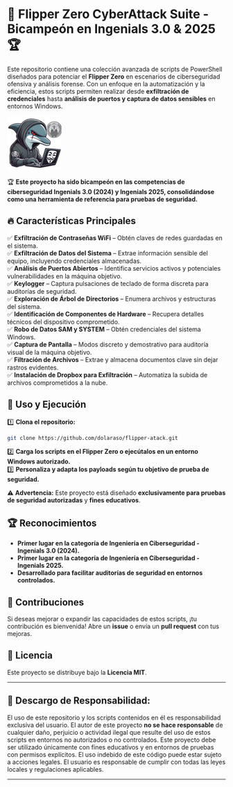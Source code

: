 

# 🚀 **Flipper Zero CyberAttack Suite - Bicampeón en Ingenials 3.0 & 2025** 🏆  


Este repositorio contiene una colección avanzada de scripts de PowerShell diseñados para potenciar el **Flipper Zero** en escenarios de ciberseguridad ofensiva y análisis forense. Con un enfoque en la automatización y la eficiencia, estos scripts permiten realizar desde **exfiltración de credenciales** hasta **análisis de puertos y captura de datos sensibles** en entornos Windows.  

![Mr. Flipper](IMG/cyber.png)

🏆 **Este proyecto ha sido bicampeón en las competencias de ciberseguridad Ingenials 3.0 (2024) y Ingenials 2025, consolidándose como una herramienta de referencia para pruebas de seguridad.**  

## 🔥 **Características Principales**  

✅ **Exfiltración de Contraseñas WiFi** – Obtén claves de redes guardadas en el sistema.  
✅ **Exfiltración de Datos del Sistema** – Extrae información sensible del equipo, incluyendo credenciales almacenadas.  
✅ **Análisis de Puertos Abiertos** – Identifica servicios activos y potenciales vulnerabilidades en la máquina objetivo.  
✅ **Keylogger** – Captura pulsaciones de teclado de forma discreta para auditorías de seguridad.  
✅ **Exploración de Árbol de Directorios** – Enumera archivos y estructuras del sistema.  
✅ **Identificación de Componentes de Hardware** – Recupera detalles técnicos del dispositivo comprometido.  
✅ **Robo de Datos SAM y SYSTEM** – Obtén credenciales del sistema Windows.  
✅ **Captura de Pantalla** – Modos discreto y demostrativo para auditoría visual de la máquina objetivo.  
✅ **Filtración de Archivos** – Extrae y almacena documentos clave sin dejar rastros evidentes.  
✅ **Instalación de Dropbox para Exfiltración** – Automatiza la subida de archivos comprometidos a la nube.  

## 🚀 **Uso y Ejecución**  

1️⃣ **Clona el repositorio:**  
```bash
git clone https://github.com/dolaraso/flipper-atack.git
```
2️⃣ **Carga los scripts en el Flipper Zero o ejecútalos en un entorno Windows autorizado.**  
3️⃣ **Personaliza y adapta los payloads según tu objetivo de prueba de seguridad.**  

⚠️ **Advertencia:** Este proyecto está diseñado **exclusivamente para pruebas de seguridad autorizadas** y **fines educativos**.  

## 🏆 **Reconocimientos**  

- **Primer lugar en la categoría de Ingeniería en Ciberseguridad - Ingenials 3.0 (2024).**  
- **Primer lugar en la categoría de Ingeniería en Ciberseguridad - Ingenials 2025.**  
- **Desarrollado para facilitar auditorías de seguridad en entornos controlados.**  

## 🤝 **Contribuciones**  

Si deseas mejorar o expandir las capacidades de estos scripts, ¡tu contribución es bienvenida! Abre un **issue** o envía un **pull request** con tus mejoras.  

## 📜 **Licencia**  

Este proyecto se distribuye bajo la **Licencia MIT**.  

---

## **🚨 Descargo de Responsabilidad:**

El uso de este repositorio y los scripts contenidos en él es responsabilidad exclusiva del usuario. El autor de este proyecto **no se hace responsable** de cualquier daño, perjuicio o actividad ilegal que resulte del uso de estos scripts en entornos no autorizados o no controlados. Este proyecto debe ser utilizado únicamente con fines educativos y en entornos de pruebas con permisos explícitos. El uso indebido de este código puede estar sujeto a acciones legales. El usuario es responsable de cumplir con todas las leyes locales y regulaciones aplicables.

---
